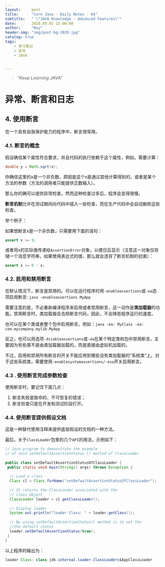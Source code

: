 ```yaml
---
layout:     post
title:      "Core Java - Daily Notes - 04"
subtitle:   " \"JAVA Knowledge - Advanced Features\""
date:       2020.09.01 15:00:00
author:     "Wuy"
header-img: "img/post-bg-2020.jpg"
catalog: true
tags:
    - 学习笔记
    - 读书
    - JAVA


---
```


> *"Keep Learning JAVA"*

# 异常、断言和日志

## 4. 使用断言

在一个具有自我保护能力的程序中，断言很常用。

### 4.1. 断言的概念

假设确信某个属性符合要求，并且代码的执行依赖于这个属性，例如，需要计算：

```java
double y = Math.sqrt(x);
```

你确信这里的x是一个非负数，原因是这个x是通过其他计算得到的，或者是某个方法的参数（方法的调用者只能提供正数输入）。

那么你的确可以提供异常检查，然而这种检查过多后，程序会变得很慢。

**断言机制**允许在测试期间向代码中插入一些检查，而在生产代码中会自动删除这些检查。

举个例子：

如果想断言x是一个非负数，只需要用下面的语句：

```java
assert x >= 0;
```

或者将x的实际值传递给`AssertionError`对象，以便日后显示（注意这一对象仅存储一个消息字符串，如果使用表达式的值，那么就会违背了断言机制的初衷）：

```java
assert x >= 0 : x;
```

### 4.2. 启用和禁用断言

在默认情况下，断言是禁用的。可以在运行程序时用`-enableassertions`或`-ea`选项启用断言: `java -enableassertions MyApp`

需要注意的是，不必重新编译程序来启用或者禁用断言，这一动作是**类加载器**的功能。禁用断言时，类加载器会去除断言代码，因此，不会降低程序运行的速度。

也可以在某个类或者整个包中启用断言，例如：`java -ea: MyClass -ea: com.mycompany.mylib.MyApp`

反之，也可以用选项`-disableassertions`或`-da`在某个特定类和包中禁用断言。主要因为有些类不是由类加载器加载的，而是直接由虚拟机加载的。

不过，启用和禁用所有断言的开关不能应用到哪些没有类加载器的“系统类”上。对于这些系统类，需要使用`-enablesystemassertions/-esa`开关启用断言。

### 4.3 . 使用断言完成参数检查

使用断言时，要记住下面几点：

1. 断言失败是致命的、不可恢复的错误；
2. 断言检查只是在开发和测试阶段打开。

### 4.4. 使用断言提供假设文档

这是一种替代使用注释来提供底层假设的文档的一种方法。



最后，关于`ClassLoader`包里的几个`API`的用法，示例如下：

```java
// Java program to demonstrate the example 
// of void setDefaultAssertionStatus () method of ClassLoader 
 
public class setDefaultAssertionStatusOfClassLoader {
 public static void main(String[] args) throws Exception {
 
  // Load a class
  Class cl = Class.forName("setDefaultAssertionStatusOfClassLoader");
 
  // It returns the ClassLoader associated with the
  // class Object
  ClassLoader loader = cl.getClassLoader();
 
  // Display loader
  System.out.println("loader Class: " + loader.getClass());
 
  // By using setDefaultAssertionStatus() method is to set the 
  //the default status 
  loader.setDefaultAssertionStatus(true);
 }
}
```

以上程序的输出为：

```java
loader Class: class jdk.internal.loader.ClassLoaders$AppClassLoader
```

